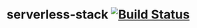# serverless-stack [![Build Status](https://github.com/serverless-stack/serverless-stack/workflows/CI/badge.svg)](https://github.com/serverless-stack/serverless-stack/actions)

